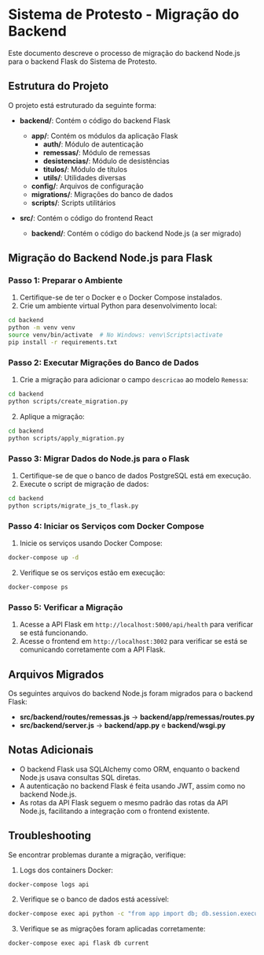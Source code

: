 # Sistema de Protesto - Migração do Backend

Este documento descreve o processo de migração do backend Node.js para o backend Flask do Sistema de Protesto.

## Estrutura do Projeto

O projeto está estruturado da seguinte forma:

- **backend/**: Contém o código do backend Flask
  - **app/**: Contém os módulos da aplicação Flask
    - **auth/**: Módulo de autenticação
    - **remessas/**: Módulo de remessas
    - **desistencias/**: Módulo de desistências
    - **titulos/**: Módulo de títulos
    - **utils/**: Utilidades diversas
  - **config/**: Arquivos de configuração
  - **migrations/**: Migrações do banco de dados
  - **scripts/**: Scripts utilitários

- **src/**: Contém o código do frontend React
  - **backend/**: Contém o código do backend Node.js (a ser migrado)

## Migração do Backend Node.js para Flask

### Passo 1: Preparar o Ambiente

1. Certifique-se de ter o Docker e o Docker Compose instalados.
2. Crie um ambiente virtual Python para desenvolvimento local:

```bash
cd backend
python -m venv venv
source venv/bin/activate  # No Windows: venv\Scripts\activate
pip install -r requirements.txt
```

### Passo 2: Executar Migrações do Banco de Dados

1. Crie a migração para adicionar o campo `descricao` ao modelo `Remessa`:

```bash
cd backend
python scripts/create_migration.py
```

2. Aplique a migração:

```bash
cd backend
python scripts/apply_migration.py
```

### Passo 3: Migrar Dados do Node.js para o Flask

1. Certifique-se de que o banco de dados PostgreSQL está em execução.
2. Execute o script de migração de dados:

```bash
cd backend
python scripts/migrate_js_to_flask.py
```

### Passo 4: Iniciar os Serviços com Docker Compose

1. Inicie os serviços usando Docker Compose:

```bash
docker-compose up -d
```

2. Verifique se os serviços estão em execução:

```bash
docker-compose ps
```

### Passo 5: Verificar a Migração

1. Acesse a API Flask em `http://localhost:5000/api/health` para verificar se está funcionando.
2. Acesse o frontend em `http://localhost:3002` para verificar se está se comunicando corretamente com a API Flask.

## Arquivos Migrados

Os seguintes arquivos do backend Node.js foram migrados para o backend Flask:

- **src/backend/routes/remessas.js** → **backend/app/remessas/routes.py**
- **src/backend/server.js** → **backend/app.py** e **backend/wsgi.py**

## Notas Adicionais

- O backend Flask usa SQLAlchemy como ORM, enquanto o backend Node.js usava consultas SQL diretas.
- A autenticação no backend Flask é feita usando JWT, assim como no backend Node.js.
- As rotas da API Flask seguem o mesmo padrão das rotas da API Node.js, facilitando a integração com o frontend existente.

## Troubleshooting

Se encontrar problemas durante a migração, verifique:

1. Logs dos containers Docker:

```bash
docker-compose logs api
```

2. Verifique se o banco de dados está acessível:

```bash
docker-compose exec api python -c "from app import db; db.session.execute('SELECT 1')"
```

3. Verifique se as migrações foram aplicadas corretamente:

```bash
docker-compose exec api flask db current
```